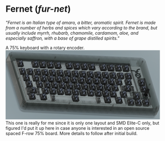 # Fernet (_fur-net_)

_"Fernet is an Italian type of amaro, a bitter, aromatic spirit. Fernet is made from a number of herbs and spices which vary according to the brand, but usually include myrrh, rhubarb, chamomile, cardamom, aloe, and especially saffron, with a base of grape distilled spirits."_

A 75% keyboard with a rotary encoder.
![fernet keyboard screenshot](./screenshot.png)
This one is really for me since it is only one layout and SMD Elite-C only, but figured I'd put it up here in case anyone is interested in an open source spaced F-row 75% board. More details to follow after initial build.

